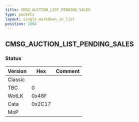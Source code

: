 ```yaml
---
title: CMSG_AUCTION_LIST_PENDING_SALES
type: packets
layout: single_markdown_in_list
position: 1004
---
```


## CMSG_AUCTION_LIST_PENDING_SALES

### Status

Version    | Hex        | Comment
---------- | ---------- | ---------- 
Classic    |            |
TBC        | 0          |
WotLK      | 0x48F      |
Cata       | 0x2C17     |
MoP        |            |